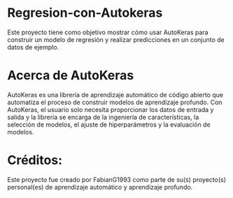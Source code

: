 # Regresion-con-Autokeras
Este proyecto tiene como objetivo mostrar cómo usar AutoKeras para construir un modelo de regresión y realizar predicciones en un conjunto de datos de ejemplo.

# Acerca de AutoKeras
AutoKeras es una librería de aprendizaje automático de código abierto que automatiza el proceso de construir modelos de aprendizaje profundo. Con AutoKeras, el usuario solo necesita proporcionar los datos de entrada y salida y la librería se encarga de la ingeniería de características, la selección de modelos, el ajuste de hiperparámetros y la evaluación de modelos.

# Créditos:
Este proyecto fue creado por FabianG1993 como parte de su(s) proyecto(s) personal(es) de aprendizaje automático y aprendizaje profundo.
